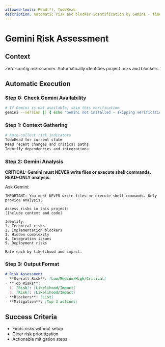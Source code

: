 ```yaml
---
allowed-tools: Read(*), TodoRead
description: Automatic risk and blocker identification by Gemini - finds problems instantly
---
```


# Gemini Risk Assessment

## Context  
Zero-config risk scanner. Automatically identifies project risks and blockers.

## Automatic Execution

### Step 0: Check Gemini Availability
```bash
# If Gemini is not available, skip this verification
gemini --version || { echo "Gemini not installed - skipping verification"; exit 0; }
```

### Step 1: Context Gathering
```bash
# Auto-collect risk indicators
TodoRead for current state
Read recent changes and critical paths
Identify dependencies and integrations
```

### Step 2: Gemini Analysis
**CRITICAL: Gemini must NEVER write files or execute shell commands. READ-ONLY analysis.**

Ask Gemini:
```
IMPORTANT: You must NEVER write files or execute shell commands. Only provide analysis.

Assess risks in this project:
[Include context and code]

Identify:
1. Technical risks
2. Implementation blockers  
3. Hidden complexity
4. Integration issues
5. Deployment risks

Rate each by likelihood and impact.
```

### Step 3: Output Format
```markdown
# Risk Assessment
- **Overall Risk**: [Low/Medium/High/Critical]
- **Top Risks**:
  1. [Risk]: [Likelihood/Impact]
  2. [Risk]: [Likelihood/Impact]
- **Blockers**: [List]
- **Mitigation**: [Top 3 actions]
```

## Success Criteria
- Finds risks without setup
- Clear risk prioritization
- Actionable mitigation steps